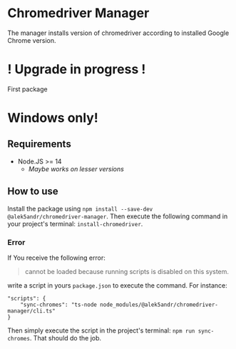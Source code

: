 Chromedriver Manager
====================

The manager installs version of chromedriver according to installed Google Chrome version.

# ! Upgrade in progress !
First package

# Windows only!

## Requirements
* Node.JS >= 14
  * _Maybe works on lesser versions_

## How to use
Install the package using ```npm install --save-dev @alek5andr/chromedriver-manager```. Then execute the following command in your project's terminal: ```install-chromedriver```.

### Error
If You receive the following error:
> cannot be loaded because running scripts is disabled on this system.

write a script in yours ```package.json``` to execute the command. For instance:
```
"scripts": {
    "sync-chromes": "ts-node node_modules/@alek5andr/chromedriver-manager/cli.ts"
}
```
Then simply execute the script in the project's terminal: ```npm run sync-chromes```.
That should do the job.
